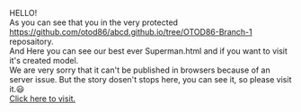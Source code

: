 HELLO!<br>
As you can see that you in the very protected https://github.com/otod86/abcd.github.io/tree/OTOD86-Branch-1 reposaitory.<br>
And Here you can see our best ever Superman.html and if you want to visit it's created model.<br>
We are very sorry that it can't be published in browsers because of an server issue. But the story dosen't stops here, you can see it, so please visit it.😃<br>
<a href="superman.html">Click here to visit.
